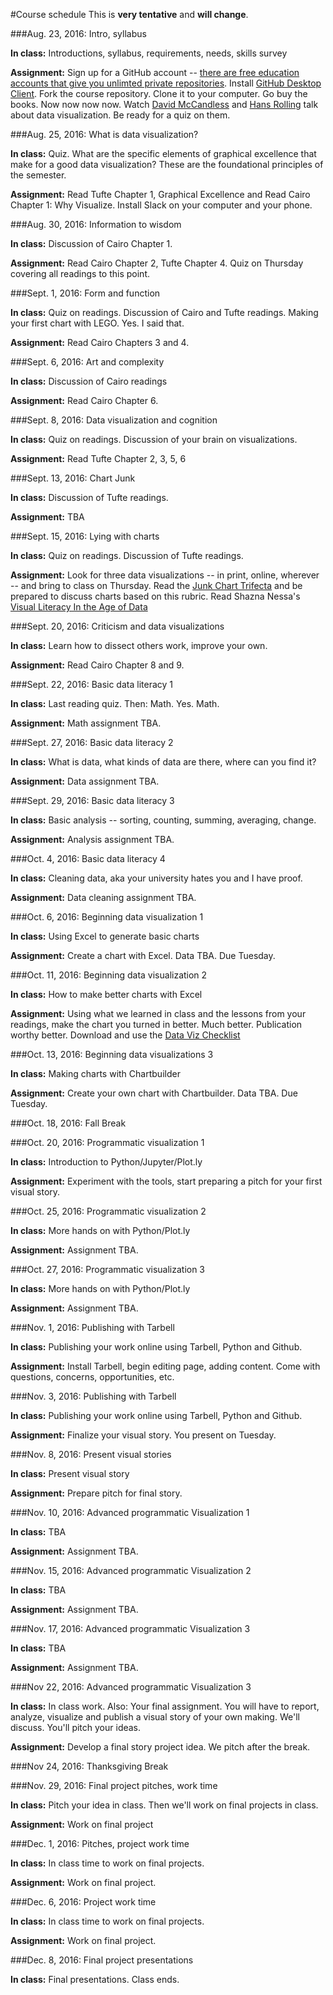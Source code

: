 #Course schedule
This is __very tentative__ and __will change__.

###Aug. 23, 2016: Intro, syllabus

**In class:** Introductions, syllabus, requirements, needs, skills survey

**Assignment:** Sign up for a GitHub account -- [there are free education accounts that give you unlimted private repositories](https://education.github.com/). Install [GitHub Desktop Client](https://desktop.github.com/). Fork the course repository. Clone it to your computer. Go buy the books. Now now now now. Watch [David McCandless](http://www.ted.com/talks/david_mccandless_the_beauty_of_data_visualization?language=en) and [Hans Rolling](http://www.ted.com/talks/hans_rosling_shows_the_best_stats_you_ve_ever_seen) talk about data visualization. Be ready for a quiz on them. 

###Aug. 25, 2016: What is data visualization?

**In class:** Quiz. What are the specific elements of graphical excellence that make for a good data visualization? These are the foundational principles of the semester.

**Assignment:** Read Tufte Chapter 1, Graphical Excellence and Read Cairo Chapter 1: Why Visualize. Install Slack on your computer and your phone.

###Aug. 30, 2016: Information to wisdom

**In class:** Discussion of Cairo Chapter 1. 

**Assignment:** Read Cairo Chapter 2, Tufte Chapter 4. Quiz on Thursday covering all readings to this point.

###Sept. 1, 2016: Form and function

**In class:** Quiz on readings. Discussion of Cairo and Tufte readings. Making your first chart with LEGO. Yes. I said that.

**Assignment:** Read Cairo Chapters 3 and 4. 

###Sept. 6, 2016: Art and complexity

**In class:**  Discussion of Cairo readings

**Assignment:** Read Cairo Chapter 6. 

###Sept. 8, 2016: Data visualization and cognition

**In class:** Quiz on readings. Discussion of your brain on visualizations.

**Assignment:** Read Tufte Chapter 2, 3, 5, 6

###Sept. 13, 2016: Chart Junk

**In class:**  Discussion of Tufte readings.

**Assignment:** TBA

###Sept. 15, 2016: Lying with charts

**In class:**  Quiz on readings. Discussion of Tufte readings.

**Assignment:** Look for three data visualizations -- in print, online, wherever -- and bring to class on Thursday. Read the [Junk Chart Trifecta](http://junkcharts.typepad.com/junk_charts/junk-charts-trifecta-checkup-the-definitive-guide.html) and be prepared to discuss charts based on this rubric. Read Shazna Nessa's [Visual Literacy In the Age of Data](https://source.opennews.org/en-US/learning/visual-literacy-age-data/)

###Sept. 20, 2016: Criticism and data visualizations

**In class:**  Learn how to dissect others work, improve your own. 

**Assignment:** Read Cairo Chapter 8 and 9. 

###Sept. 22, 2016: Basic data literacy 1 

**In class:**  Last reading quiz. Then: Math. Yes. Math.

**Assignment:** Math assignment TBA.

###Sept. 27, 2016: Basic data literacy 2

**In class:**  What is data, what kinds of data are there, where can you find it?

**Assignment:** Data assignment TBA.

###Sept. 29, 2016: Basic data literacy 3

**In class:**  Basic analysis -- sorting, counting, summing, averaging, change.

**Assignment:** Analysis assignment TBA.

###Oct. 4, 2016: Basic data literacy 4

**In class:**  Cleaning data, aka your university hates you and I have proof.  

**Assignment:** Data cleaning assignment TBA.

###Oct. 6, 2016: Beginning data visualization 1

**In class:**  Using Excel to generate basic charts

**Assignment:** Create a chart with Excel. Data TBA. Due Tuesday.

###Oct. 11, 2016: Beginning data visualization 2

**In class:**  How to make better charts with Excel

**Assignment:** Using what we learned in class and the lessons from your readings, make the chart you turned in better. Much better. Publication worthy better. Download and use the [Data Viz Checklist](http://stephanieevergreen.com/dataviz-checklist/)

###Oct. 13, 2016: Beginning data visualizations 3

**In class:**  Making charts with Chartbuilder

**Assignment:** Create your own chart with Chartbuilder. Data TBA. Due Tuesday.

###Oct. 18, 2016: Fall Break

###Oct. 20, 2016: Programmatic visualization 1

**In class:** Introduction to Python/Jupyter/Plot.ly

**Assignment:** Experiment with the tools, start preparing a pitch for your first visual story. 

###Oct. 25, 2016: Programmatic visualization 2

**In class:**  More hands on with Python/Plot.ly

**Assignment:** Assignment TBA.

###Oct. 27, 2016: Programmatic visualization 3

**In class:** More hands on with Python/Plot.ly

**Assignment:** Assignment TBA.

###Nov. 1, 2016: Publishing with Tarbell

**In class:**  Publishing your work online using Tarbell, Python and Github. 

**Assignment:** Install Tarbell, begin editing page, adding content. Come with questions, concerns, opportunities, etc. 

###Nov. 3, 2016: Publishing with Tarbell

**In class:**  Publishing your work online using Tarbell, Python and Github. 

**Assignment:** Finalize your visual story. You present on Tuesday.

###Nov. 8, 2016: Present visual stories

**In class:**  Present visual story

**Assignment:** Prepare pitch for final story.

###Nov. 10, 2016: Advanced programmatic Visualization 1

**In class:**  TBA

**Assignment:** Assignment TBA.

###Nov. 15, 2016: Advanced programmatic Visualization 2

**In class:**  TBA

**Assignment:** Assignment TBA. 

###Nov. 17, 2016: Advanced programmatic Visualization 3


**In class:**  TBA

**Assignment:** Assignment TBA.

###Nov 22, 2016: Advanced programmatic Visualization 3

**In class:**  In class work. Also: Your final assignment. You will have to report, analyze, visualize and publish a visual story of your own making. We'll discuss. You'll pitch your ideas.

**Assignment:** Develop a final story project idea. We pitch after the break. 

###Nov 24, 2016: Thanksgiving Break


###Nov. 29, 2016: Final project pitches, work time

**In class:**  Pitch your idea in class. Then we'll work on final projects in class.

**Assignment:** Work on final project


###Dec. 1, 2016: Pitches, project work time

**In class:**  In class time to work on final projects.

**Assignment:** Work on final project.


###Dec. 6, 2016: Project work time

**In class:**  In class time to work on final projects.

**Assignment:** Work on final project.

###Dec. 8, 2016: Final project presentations

**In class:**  Final presentations. Class ends.
